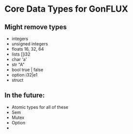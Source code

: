 # Core Data Types for GonFLUX
## Might remove types

- integers 
- unsigned integers
- floats             16, 32, 64
- lists            []i32
- char              'a'
- str               "A"
- bool              true | false 
- option            i32|e1
- struct            

## In the future: 

- Atomic types for all of these 
- Sem
- Mutex 
- Option 
- 

